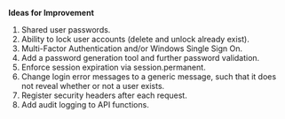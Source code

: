 **Ideas for Improvement**

1. Shared user passwords.
2. Ability to lock user accounts (delete and unlock already exist).
3. Multi-Factor Authentication and/or Windows Single Sign On.
4. Add a password generation tool and further password validation.
5. Enforce session expiration via session.permanent.
6. Change login error messages to a generic message, such that it does not reveal whether or not a user exists.
7. Register security headers after each request.
8. Add audit logging to API functions.